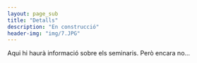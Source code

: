 ```yaml
---
layout: page_sub
title: "Detalls"
description: "En construcció"
header-img: "img/7.JPG"
---
```


Aqui hi haurà informació sobre els seminaris.  Però encara no...